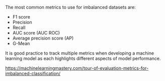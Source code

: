 The most common metrics to use for imbalanced datasets are:

- F1 score
- Precision
- Recall
- AUC score (AUC ROC)
- Average precision score (AP)
- G-Mean

It is good practice to track multiple metrics when developing a machine learning model as each highlights different aspects of model performance.

https://machinelearningmastery.com/tour-of-evaluation-metrics-for-imbalanced-classification/

